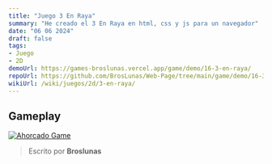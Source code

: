 ```yaml
---
title: "Juego 3 En Raya"
summary: "He creado el 3 En Raya en html, css y js para un navegador"
date: "06 06 2024"
draft: false
tags:
- Juego
- 2D
demoUrl: https://games-broslunas.vercel.app/game/demo/16-3-en-raya/
repoUrl: https://github.com/BrosLunas/Web-Page/tree/main/game/demo/16-3-en-raya/
wikiUrl: /wiki/juegos/2d/3-en-raya/
---
```


## Gameplay
[![Ahorcado Game](/img/games/3-en-raya.png)](/video/gameplay/3-en-raya.mp4)

> Escrito por **Broslunas**